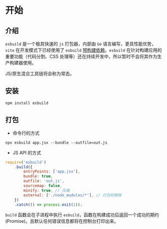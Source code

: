 # 开始

## 介绍

`esbuild` 是一个极其快速的 `js` 打包器，内部由 `Go` 语言编写，更具性能优势，`vite` 在开发模式下已经使用了 `esbuild` [预构建依赖](https://cn.vitejs.dev/guide/dep-pre-bundling.html)。`esbuild` 在针对构建应用的重要功能（代码分割、CSS 处理等）还在持续开发中，所以暂时不会将其作为生产构建器使用。

JS/原生混合工具链将会称为常态。

## 安装

```shell
npm install esbuild
```

## 打包

- 命令行的方式

```shell
npx esbuild app.jsx --bundle --outfile=out.js
```

- JS API 的方式

```js
require('esbuild')
	.build({
		entryPoints: ['app.jsx'],
		bundle: true,
		outfile: 'out.js',
		sourcemap: false,
		minify: true, // 压缩
		external: ['./node_modules/*'], // 打包时排除
	})
	.catch(() => process.exit(1));
```

`build` 函数会在子进程中执行 `esbuild`，函数在构建成功后返回一个成功的期约(Promise)。且默认任何错误信息都将在控制台打印出来。
